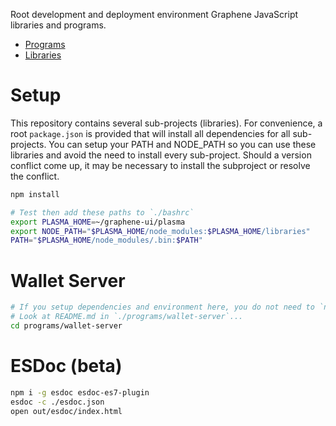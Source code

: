Root development and deployment environment Graphene JavaScript libraries and programs.

* [Programs](./programs)
* [Libraries](./libraries)

# Setup

This repository contains several sub-projects (libraries).  For convenience, a root `package.json` is provided that will install all dependencies for all sub-projects.  You can setup your PATH and NODE_PATH so you can use these libraries and avoid the need to install every sub-project.  Should a version conflict come up, it may be necessary to install the subproject or resolve the conflict.

```bash
npm install

# Test then add these paths to `./bashrc`
export PLASMA_HOME=~/graphene-ui/plasma
export NODE_PATH="$PLASMA_HOME/node_modules:$PLASMA_HOME/libraries"
PATH="$PLASMA_HOME/node_modules/.bin:$PATH"
```

# Wallet Server
```bash
# If you setup dependencies and environment here, you do not need to `npm install` again.
# Look at README.md in `./programs/wallet-server`...
cd programs/wallet-server
```

# ESDoc (beta)
```bash
npm i -g esdoc esdoc-es7-plugin
esdoc -c ./esdoc.json
open out/esdoc/index.html
```

